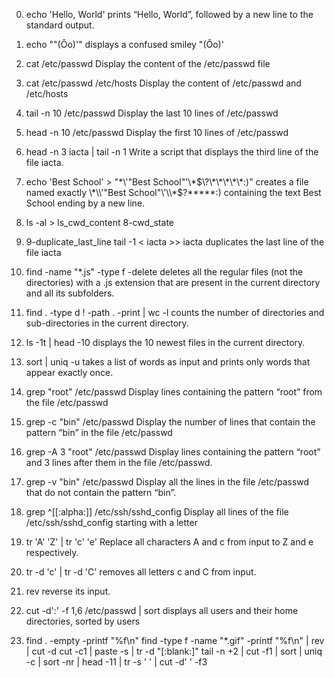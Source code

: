 0. echo 'Hello, World'
prints “Hello, World”, followed by a new line to the standard output.

1. echo "\"(Ôo)'" 
displays a confused smiley "(Ôo)'

2. cat /etc/passwd 
Display the content of the /etc/passwd file

3. cat /etc/passwd /etc/hosts
Display the content of /etc/passwd and /etc/hosts

4. tail -n 10 /etc/passwd
Display the last 10 lines of /etc/passwd

5. head -n 10 /etc/passwd
Display the first 10 lines of /etc/passwd

6. head -n 3 iacta | tail -n 1
Write a script that displays the third line of the file iacta.

7. echo 'Best School' > "\*\\\'\"Best School\"\'\\\*$\?\*\*\*\*\*:)"
creates a file named exactly \*\\'"Best School"\'\\*$\?\*\*\*\*\*:) containing the text Best School ending by a new line.

8. ls -al > ls_cwd_content
8-cwd_state

9. 9-duplicate_last_line
tail -1 < iacta >> iacta
duplicates the last line of the file iacta

10. find -name "*.js" -type f -delete
deletes all the regular files (not the directories) with a .js extension that are present in the current directory and all its subfolders.

11. find . -type d ! -path . -print | wc -l
counts the number of directories and sub-directories in the current directory.

12. ls -1t | head -10
displays the 10 newest files in the current directory.

13. sort | uniq -u
takes a list of words as input and prints only words that appear exactly once.

14. grep "root" /etc/passwd
Display lines containing the pattern “root” from the file /etc/passwd

15. grep -c "bin" /etc/passwd
Display the number of lines that contain the pattern “bin” in the file /etc/passwd

16. grep -A 3 "root" /etc/passwd
Display lines containing the pattern “root” and 3 lines after them in the file /etc/passwd.

17. grep -v "bin" /etc/passwd
Display all the lines in the file /etc/passwd that do not contain the pattern “bin”.

18. grep ^[[:alpha:]] /etc/ssh/sshd_config
Display all lines of the file /etc/ssh/sshd_config starting with a letter

19. tr 'A' 'Z' | tr 'c' 'e'
Replace all characters A and c from input to Z and e respectively.

20. tr -d 'c' | tr -d 'C'
removes all letters c and C from input.

21. rev
reverse its input.

22. cut -d':' -f 1,6 /etc/passwd | sort
displays all users and their home directories, sorted by users


23. find . -empty -printf "%f\n"
find -type f -name "*.gif" -printf "%f\n" | rev | cut -d
cut -c1 | paste -s | tr -d "[:blank:]"
tail -n +2 | cut -f1 | sort | uniq -c | sort -nr | head -11 | tr -s ' ' | cut -d' ' -f3
